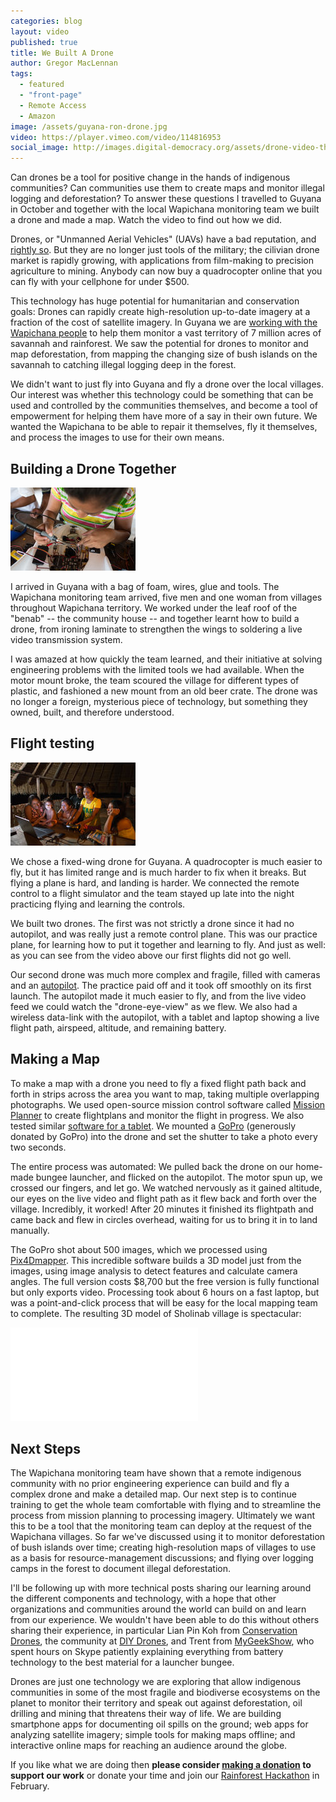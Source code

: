 ```yaml
---
categories: blog
layout: video
published: true
title: We Built A Drone
author: Gregor MacLennan
tags:
  - featured
  - "front-page"
  - Remote Access
  - Amazon
image: /assets/guyana-ron-drone.jpg
video: https://player.vimeo.com/video/114816953
social_image: http://images.digital-democracy.org/assets/drone-video-thumb.jpg
---
```

Can drones be a tool for positive change in the hands of indigenous communities? Can communities use them to create maps and monitor illegal logging and deforestation? To answer these questions I travelled to Guyana in October and together with the local Wapichana monitoring team we built a drone and made a map. <a class="play-link">Watch the video</a> to find out how we did.

Drones, or "Unmanned Aerial Vehicles" (UAVs) have a bad reputation, and [rightly so](http://drones.pitchinteractive.com/). But they are no longer just tools of the military; the cilivian drone market is rapidly growing, with applications from film-making to precision agriculture to mining. Anybody can now buy a quadrocopter online that you can fly with your cellphone for under $500.

This technology has huge potential for humanitarian and conservation goals: Drones can rapidly create high-resolution up-to-date imagery at a fraction of the cost of satellite imagery. In Guyana we are [working with the Wapichana people](/ourwork/guyana) to help them monitor a vast territory of 7 million acres of savannah and rainforest. We saw the potential for drones to monitor and map deforestation, from mapping the changing size of bush islands on the savannah to catching illegal logging deep in the forest.

We didn't want to just fly into Guyana and fly a drone over the local villages. Our interest was whether this technology could be something that can be used and controlled by the communities themselves, and become a tool of empowerment for helping them have more of a say in their own future. We wanted the Wapichana to be able to repair it themselves, fly it themselves, and process the images to use for their own means.

## Building a Drone Together

![Tessa soldering a drone](/assets/guyana-tessa-soldering.jpg)

I arrived in Guyana with a bag of foam, wires, glue and tools. The Wapichana monitoring team arrived, five men and one woman from villages throughout Wapichana territory. We worked under the leaf roof of the "benab" -- the community house -- and together learnt how to build a drone, from ironing laminate to strengthen the wings to soldering a live video transmission system.

I was amazed at how quickly the team learned, and their initiative at solving engineering problems with the limited tools we had available. When the motor mount broke, the team scoured the village for different types of plastic, and fashioned a new mount from an old beer crate. The drone was no longer a foreign, mysterious piece of technology, but something they owned, built, and therefore understood.

## Flight testing

![Flight simulator training](/assets/guyana-flight-simulator.jpg)

We chose a fixed-wing drone for Guyana. A quadrocopter is much easier to fly, but it has limited range and is much harder to fix when it breaks. But flying a plane is hard, and landing is harder. We connected the remote control to a flight simulator and the team stayed up late into the night practicing flying and learning the controls.

We built two drones. The first was not strictly a drone since it had no autopilot, and was really just a remote control plane. This was our practice plane, for learning how to put it together and learning to fly. And just as well: as you can see from the <a class="play-link">video above</a> our first flights did not go well.

Our second drone was much more complex and fragile, filled with cameras and an [autopilot](http://3drobotics.com/pixhawk/). The practice paid off and it took off smoothly on its first launch. The autopilot made it much easier to fly, and from the live video feed we could watch the "drone-eye-view" as we flew. We also had a wireless data-link with the autopilot, with a tablet and laptop showing a live flight path, airspeed, altitude, and remaining battery.

## Making a Map

To make a map with a drone you need to fly a fixed flight path back and forth in strips across the area you want to map, taking multiple overlapping photographs. We used open-source mission control software called [Mission Planner](http://planner.ardupilot.com/) to create flightplans and monitor the flight in progress. We also tested similar [software for a tablet](https://github.com/DroidPlanner/droidplanner). We mounted a [GoPro](http://gopro.com/) (generously donated by GoPro) into the drone and set the shutter to take a photo every two seconds.

The entire process was automated: We pulled back the drone on our home-made bungee launcher, and flicked on the autopilot. The motor spun up, we crossed our fingers, and let go. We watched nervously as it gained altitude, our eyes on the live video and flight path as it flew back and forth over the village. Incredibly, it worked! After 20 minutes it finished its flightpath and came back and flew in circles overhead, waiting for us to bring it in to land manually.

The GoPro shot about 500 images, which we processed using [Pix4Dmapper](http://pix4d.com/products/). This incredible software builds a 3D model just from the images, using image analysis to detect features and calculate camera angles. The full version costs $8,700 but the free version is fully functional but only exports video. Processing took about 6 hours on a fast laptop, but was a point-and-click process that will be easy for the local mapping team to complete. The resulting 3D model of Sholinab village is spectacular:

<div class="embed-container"><iframe src="//player.vimeo.com/video/109484074" frameborder="0" webkitallowfullscreen mozallowfullscreen allowfullscreen></iframe></div>

## Next Steps

The Wapichana monitoring team have shown that a remote indigenous community with no prior engineering experience can build and fly a complex drone and make a detailed map. Our next step is to continue training to get the whole team comfortable with flying and to streamline the process from mission planning to processing imagery. Ultimately we want this to be a tool that the monitoring team can deploy at the request of the Wapichana villages. So far we've discussed using it to monitor deforestation of bush islands over time; creating high-resolution maps of villages to use as a basis for resource-management discussions; and flying over logging camps in the forest to document illegal deforestation.

I'll be following up with more technical posts sharing our learning around the different components and technology, with a hope that other organizations and communities around the world can build on and learn from our experience. We wouldn't have been able to do this without others sharing their experience, in particular Lian Pin Koh from [Conservation Drones](http://conservationdrones.org/), the community at [DIY Drones](http://diydrones.com/), and Trent from [MyGeekShow](http://www.mygeekshow.com/), who spent hours on Skype patiently explaining everything from battery technology to the best material for a launcher bungee.

Drones are just one technology we are exploring that allow indigenous communities in some of the most fragile and biodiverse ecosystems on the planet to monitor their territory and speak out against deforestation, oil drilling and mining that threatens their way of life. We are building smartphone apps for documenting oil spills on the ground; web apps for analyzing satellite imagery; simple tools for making maps offline; and interactive online maps for reaching an audience around the globe.

If you like what we are doing then **please consider [making a donation](/donate/) to support our work** or donate your time and join our [Rainforest Hackathon](http://www.hacktherainforest.org/) in February.
